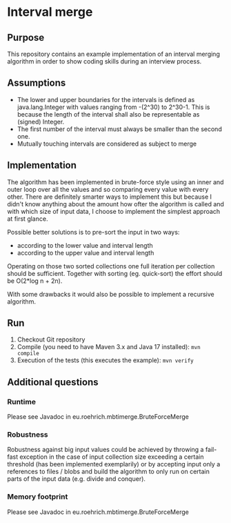 # Interval merge
## Purpose
This repository contains an example implementation of an interval merging algorithm in
order to show coding skills during an interview process.

## Assumptions
* The lower and upper boundaries for the intervals is defined as java.lang.Integer with values ranging from -(2^30) to 2^30-1. This is because the length of the interval shall also be representable as (signed) Integer.
* The first number of the interval must always be smaller than the second one.
* Mutually touching intervals are considered as subject to merge

## Implementation
The algorithm has been implemented in brute-force style using an inner and outer loop
over all the values and so comparing every value with every other. There are definitely 
smarter ways to implement this but because I didn't know anything about the amount how 
ofter the algorithm is called and with which size of input data, I choose to implement 
the simplest approach at first glance.

Possible better solutions is to pre-sort the input in two ways:
* according to the lower value and interval length
* according to the upper value and interval length

Operating on those two sorted collections one full iteration per collection should be sufficient. 
Together with sorting (eg. quick-sort) the effort should be O(2*log n + 2n).

With some drawbacks it would also be possible to implement a recursive algorithm.

## Run

1. Checkout Git repository
2. Compile (you need to have Maven 3.x and Java 17 installed): `mvn compile`
3. Execution of the tests (this executes the example): `mvn verify`

## Additional questions 
### Runtime
Please see Javadoc in eu.roehrich.mbtimerge.BruteForceMerge

### Robustness
Robustness against big input values could be achieved by throwing a fail-fast exception in 
the case of input collection size exceeding a certain threshold (has been implemented exemplarily) 
or by accepting input only a references to files / blobs and build the algorithm to only run on
certain parts of the input data (e.g. divide and conquer). 

### Memory footprint
Please see Javadoc in eu.roehrich.mbtimerge.BruteForceMerge